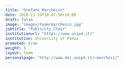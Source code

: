 ```yaml
---
title: "Stefano Marchesin"
date: 2018-11-19T10:47:58+10:00
draft: false
image: "images/team/marchesin.jpg"
jobtitle: "Publicity Chair"
institutionurl: "https://www.unipd.it/"
institution: University of Padua
promoted: true
weight: 5
layout: team
personalpage: "http://www.dei.unipd.it/~marches1/"
---
```


